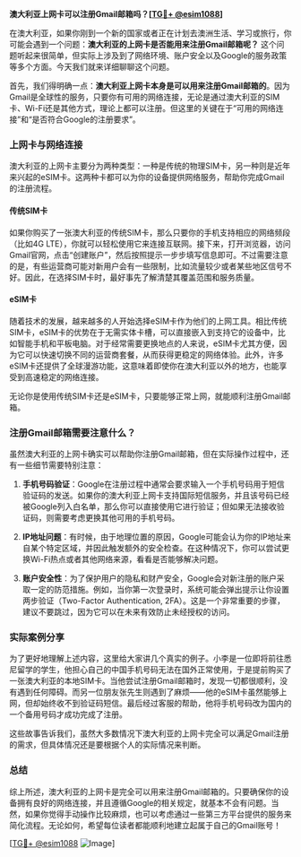 **澳大利亚上网卡可以注册Gmail邮箱吗？[[TG💪+ @esim1088](https://t.me/s/esim1088)]**

在澳大利亚，如果你刚到一个新的国家或者正在计划去澳洲生活、学习或旅行，你可能会遇到一个问题：**澳大利亚的上网卡是否能用来注册Gmail邮箱呢？** 这个问题听起来很简单，但实际上涉及到了网络环境、账户安全以及Google的服务政策等多个方面。今天我们就来详细聊聊这个问题。

首先，我们得明确一点：**澳大利亚上网卡本身是可以用来注册Gmail邮箱的**。因为Gmail是全球性的服务，只要你有可用的网络连接，无论是通过澳大利亚的SIM卡、Wi-Fi还是其他方式，理论上都可以注册。但这里的关键在于“可用的网络连接”和“是否符合Google的注册要求”。

### 上网卡与网络连接

澳大利亚的上网卡主要分为两种类型：一种是传统的物理SIM卡，另一种则是近年来兴起的eSIM卡。这两种卡都可以为你的设备提供网络服务，帮助你完成Gmail的注册流程。

#### 传统SIM卡

如果你购买了一张澳大利亚的传统SIM卡，那么只要你的手机支持相应的网络频段（比如4G LTE），你就可以轻松使用它来连接互联网。接下来，打开浏览器，访问Gmail官网，点击“创建账户”，然后按照提示一步步填写信息即可。不过需要注意的是，有些运营商可能对新用户会有一些限制，比如流量较少或者某些地区信号不好。因此，在选择SIM卡时，最好事先了解清楚其覆盖范围和服务质量。

#### eSIM卡

随着技术的发展，越来越多的人开始选择eSIM卡作为他们的上网工具。相比传统SIM卡，eSIM卡的优势在于无需实体卡槽，可以直接嵌入到支持它的设备中，比如智能手机和平板电脑。对于经常需要更换地点的人来说，eSIM卡尤其方便，因为它可以快速切换不同的运营商套餐，从而获得更稳定的网络体验。此外，许多eSIM卡还提供了全球漫游功能，这意味着即使你在澳大利亚以外的地方，也能享受到高速稳定的网络连接。

无论你是使用传统SIM卡还是eSIM卡，只要能够正常上网，就能顺利注册Gmail邮箱。

### 注册Gmail邮箱需要注意什么？

虽然澳大利亚的上网卡确实可以帮助你注册Gmail邮箱，但在实际操作过程中，还有一些细节需要特别注意：

1. **手机号码验证**：Google在注册过程中通常会要求输入一个手机号码用于短信验证码的发送。如果你的澳大利亚上网卡支持国际短信服务，并且该号码已经被Google列入白名单，那么你可以直接使用它进行验证；但如果无法接收验证码，则需要考虑更换其他可用的手机号码。

2. **IP地址问题**：有时候，由于地理位置的原因，Google可能会认为你的IP地址来自某个特定区域，并因此触发额外的安全检查。在这种情况下，你可以尝试更换Wi-Fi热点或者其他网络来源，看看是否能够解决问题。

3. **账户安全性**：为了保护用户的隐私和财产安全，Google会对新注册的账户采取一定的防范措施。例如，当你第一次登录时，系统可能会弹出提示让你设置两步验证（Two-Factor Authentication, 2FA）。这是一个非常重要的步骤，建议不要跳过，因为它可以在未来有效防止未经授权的访问。

### 实际案例分享

为了更好地理解上述内容，这里给大家讲几个真实的例子。小李是一位即将前往悉尼留学的学生，他担心自己的中国手机号码无法在国外正常使用，于是提前购买了一张澳大利亚的本地SIM卡。当他尝试注册Gmail邮箱时，发现一切都很顺利，没有遇到任何障碍。而另一位朋友张先生则遇到了麻烦——他的eSIM卡虽然能够上网，但却始终收不到验证码短信。最后经过客服的帮助，他将手机号码改为国内的一个备用号码才成功完成了注册。

这些故事告诉我们，虽然大多数情况下澳大利亚的上网卡完全可以满足Gmail注册的需求，但具体情况还是要根据个人的实际情况来判断。

### 总结

综上所述，澳大利亚的上网卡是完全可以用来注册Gmail邮箱的。只要确保你的设备拥有良好的网络连接，并且遵循Google的相关规定，就基本不会有问题。当然，如果你觉得手动操作比较麻烦，也可以考虑通过一些第三方平台提供的服务来简化流程。无论如何，希望每位读者都能顺利地建立起属于自己的Gmail账号！

[[TG💪+ @esim1088](https://t.me/s/esim1088) ![Image](https://i.postimg.cc/4NQfJmqS/Snipaste-2025-05-13-00-14-12.png)]